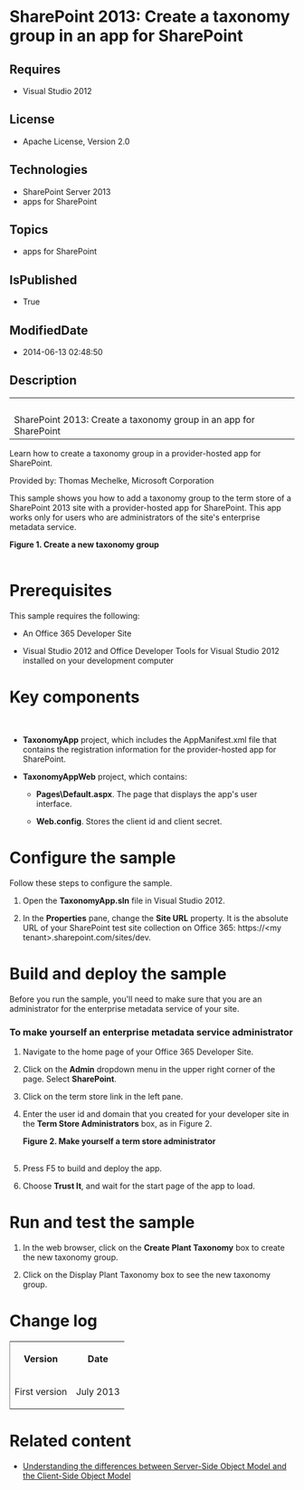 # SharePoint 2013: Create a taxonomy group in an app for SharePoint
## Requires
* Visual Studio 2012
## License
* Apache License, Version 2.0
## Technologies
* SharePoint Server 2013
* apps for SharePoint
## Topics
* apps for SharePoint
## IsPublished
* True
## ModifiedDate
* 2014-06-13 02:48:50
## Description

<div id="header">
<table id="bottomTable" cellspacing="0" cellpadding="0">
<tbody>
<tr id="headerTableRow1">
<td align="left"><span id="runningHeaderText">&nbsp;</span></td>
</tr>
<tr id="headerTableRow2">
<td align="left"><span id="nsrTitle">SharePoint 2013: Create a taxonomy group in an app for SharePoint</span></td>
</tr>
</tbody>
</table>
</div>
<div id="mainSection">
<div id="mainBody">
<div>
<p>Learn how to create a taxonomy group in a provider-hosted app for SharePoint.</p>
</div>
<div>
<p><span>Provided by:</span> Thomas Mechelke, Microsoft Corporation</p>
<p>This sample shows you how to add a taxonomy group to the term store of a SharePoint 2013 site with a provider-hosted app for SharePoint. This app works only for users who are administrators of the site's enterprise metadata service.</p>
<strong>
<div class="caption">Figure 1. Create a new taxonomy group</div>
</strong><br>
<strong></strong><img src="/site/view/file/116794/1/image.png" alt=""></div>
<h1>Prerequisites</h1>
<div id="sectionSection0">
<p>This sample requires the following:</p>
<ul>
<li>
<p>An Office 365 Developer Site</p>
</li><li>
<p>Visual Studio 2012 and Office Developer Tools for Visual Studio 2012 installed on your development computer</p>
</li></ul>
</div>
<h1>Key components</h1>
<div id="sectionSection1">
<p>&nbsp;</p>
<ul>
<li>
<p><strong>TaxonomyApp</strong> project, which includes the AppManifest.xml file that contains the registration information for the provider-hosted app for SharePoint.</p>
</li><li>
<p><strong>TaxonomyAppWeb</strong> project, which contains:</p>
<ul>
<li>
<p><strong>Pages\Default.aspx</strong>. The page that displays the app's user interface.</p>
</li><li>
<p><strong>Web.config</strong>. Stores the client id and client secret.</p>
</li></ul>
</li></ul>
</div>
<h1>Configure the sample</h1>
<div id="sectionSection2">
<p>Follow these steps to configure the sample.</p>
<ol>
<li>
<p>Open the <strong>TaxonomyApp.sln</strong> file in Visual Studio 2012.</p>
</li><li>
<p>In the <strong><span class="ui">Properties</span></strong> pane, change the <strong>
<span class="ui">Site URL</span></strong> property. It is the absolute URL of your SharePoint test site collection on Office 365:
<span>https://</span><span>&lt;my tenant&gt;</span><span>.sharepoint.com/sites/dev</span>.</p>
</li></ol>
</div>
<h1>Build and deploy the sample</h1>
<div id="sectionSection3">
<p>Before you run the sample, you'll need to make sure that you are an administrator for the enterprise metadata service of your site.</p>
<h3>To make yourself an enterprise metadata service administrator</h3>
<div>
<ol>
<li>
<p>Navigate to the home page of your Office 365 Developer Site.</p>
</li><li>
<p>Click on the <strong><span class="ui">Admin</span></strong> dropdown menu in the upper right corner of the page. Select
<strong><span class="ui">SharePoint</span></strong>.</p>
</li><li>
<p>Click on the term store link in the left pane.</p>
</li><li>
<p>Enter the user id and domain that you created for your developer site in the <strong>
<span class="ui">Term Store Administrators</span></strong> box, as in Figure 2.</p>
<strong>
<div class="caption">Figure 2. Make yourself a term store administrator</div>
</strong><br>
<strong></strong><img src="/site/view/file/116795/1/image.png" alt=""> </li><li>
<p>Press F5 to build and deploy the app.</p>
</li><li>
<p>Choose <strong><span class="ui">Trust It</span></strong>, and wait for the start page of the app to load.</p>
</li></ol>
</div>
</div>
<h1>Run and test the sample</h1>
<div id="sectionSection4">
<ol>
<li>
<p>In the web browser, click on the <strong><span class="ui">Create Plant Taxonomy</span></strong> box to create the new taxonomy group.</p>
</li><li>
<p>Click on the Display Plant Taxonomy box to see the new taxonomy group.</p>
</li></ol>
</div>
<h1>Change log</h1>
<div id="sectionSection5"><strong>
<div class="caption"></div>
</strong>
<div>
<table cellspacing="2" cellpadding="5" width="50%" frame="lhs">
<tbody>
<tr>
<th>
<p>Version</p>
</th>
<th>
<p>Date</p>
</th>
</tr>
<tr>
<td>
<p>First version</p>
</td>
<td>
<p>July 2013</p>
</td>
</tr>
</tbody>
</table>
</div>
</div>
<h1>Related content</h1>
<div id="sectionSection6">
<ul>
<li>
<p><a href="http://channel9.msdn.com/Series/Reimagine-SharePoint-Development/Understanding-the-differences-between-Server-Side-Object-Model-and-the-Client-Side-Object-Model" target="_blank">Understanding the differences between Server-Side Object Model and
 the Client-Side Object Model</a></p>
</li></ul>
</div>
</div>
</div>
<p>&nbsp;</p>
